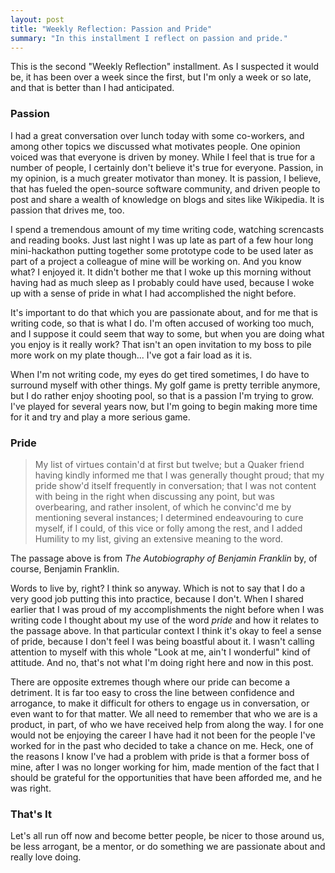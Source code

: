 ```yaml
---
layout: post
title: "Weekly Reflection: Passion and Pride"
summary: "In this installment I reflect on passion and pride."
---
```


This is the second "Weekly Reflection" installment. As I suspected it would be, it has been over a week since the first, but I'm only a week or so late, and that is better than I had anticipated.

### Passion

I had a great conversation over lunch today with some co-workers, and among other topics we discussed what motivates people. One opinion voiced was that everyone is driven by money. While I feel that is true for a number of people, I certainly don't believe it's true for everyone. Passion, in my opinion, is a much greater motivator than money. It is passion, I believe, that has fueled the open-source software community, and driven people to post and share a wealth of knowledge on blogs and sites like Wikipedia. It is passion that drives me, too. 

I spend a tremendous amount of my time writing code, watching screncasts and reading books. Just last night I was up late as part of a few hour long mini-hackathon putting together some prototype code to be used later as part of a project a colleague of mine will be working on. And you know what? I enjoyed it. It didn't bother me that I woke up this morning without having had as much sleep as I probably could have used, because I woke up with a sense of pride in what I had accomplished the night before. 

It's important to do that which you are passionate about, and for me that is writing code, so that is what I do. I'm often accused of working too much, and I suppose it could seem that way to some, but when you are doing what you enjoy is it really work? That isn't an open invitation to my boss to pile more work on my plate though... I've got a fair load as it is.

When I'm not writing code, my eyes do get tired sometimes, I do have to surround myself with other things. My golf game is pretty terrible anymore, but I do rather enjoy shooting pool, so that is a passion I'm trying to grow. I've played for several years now, but I'm going to begin making more time for it and try and play a more serious game.

### Pride
> My list of virtues contain'd at first but twelve; but a Quaker friend having kindly informed me that I was generally thought proud; that my pride show'd itself frequently in conversation; that I was not content with being in the right when discussing any point, but was overbearing, and rather insolent, of which he convinc'd me by mentioning several instances; I determined endeavouring to cure myself, if I could, of this vice or folly among the rest, and I added Humility to my list, giving an extensive meaning to the word.

The passage above is from *The Autobiography of Benjamin Franklin* by, of course, Benjamin Franklin. 

Words to live by, right? I think so anyway. Which is not to say that I do a very good job putting this into practice, because I don't. When I shared earlier that I was proud of my accomplishments the night before when I was writing code I thought about my use of the word *pride* and how it relates to the passage above. In that particular context I think it's okay to feel a sense of pride, because I don't feel I was being boastful about it. I wasn't calling attention to myself with this whole "Look at me, ain't I wonderful" kind of attitude. And no, that's not what I'm doing right here and now in this post. 

There are opposite extremes though where our pride can become a detriment. It is far too easy to cross the line between confidence and arrogance, to make it difficult for others to engage us in conversation, or even want to for that matter. We all need to remember that who we are is a product, in part, of who we have received help from along the way. I for one would not be enjoying the career I have had it not been for the people I've worked for in the past who decided to take a chance on me. Heck, one of the reasons I know I've had a problem with pride is that a former boss of mine, after I was no longer working for him, made mention of the fact that I should be grateful for the opportunities that have been afforded me, and he was right.

### That's It

Let's all run off now and become better people, be nicer to those around us, be less arrogant, be a mentor, or do something we are passionate about and really love doing.